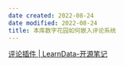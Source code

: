 ```yaml
---
date created: 2022-08-24
date modified: 2022-08-24
title: 本库数字花园如何嵌入评论系统
---
```


[评论插件 | LearnData-开源笔记](https://newzone.top/web/Comments.html)

